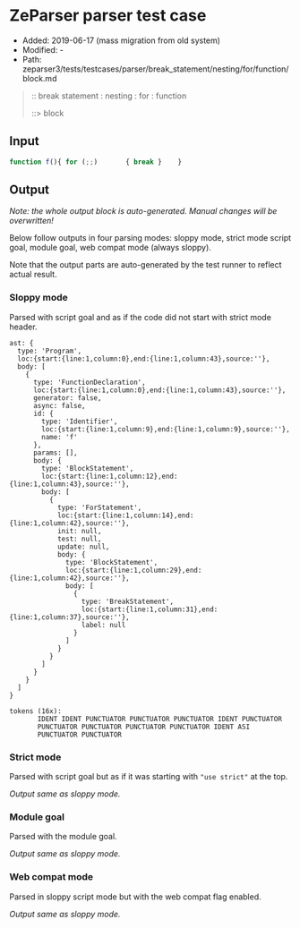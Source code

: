 # ZeParser parser test case

- Added: 2019-06-17 (mass migration from old system)
- Modified: -
- Path: zeparser3/tests/testcases/parser/break_statement/nesting/for/function/block.md

> :: break statement : nesting : for : function
>
> ::> block

## Input

`````js
function f(){ for (;;)       { break }    }
`````

## Output

_Note: the whole output block is auto-generated. Manual changes will be overwritten!_

Below follow outputs in four parsing modes: sloppy mode, strict mode script goal, module goal, web compat mode (always sloppy).

Note that the output parts are auto-generated by the test runner to reflect actual result.

### Sloppy mode

Parsed with script goal and as if the code did not start with strict mode header.

`````
ast: {
  type: 'Program',
  loc:{start:{line:1,column:0},end:{line:1,column:43},source:''},
  body: [
    {
      type: 'FunctionDeclaration',
      loc:{start:{line:1,column:0},end:{line:1,column:43},source:''},
      generator: false,
      async: false,
      id: {
        type: 'Identifier',
        loc:{start:{line:1,column:9},end:{line:1,column:9},source:''},
        name: 'f'
      },
      params: [],
      body: {
        type: 'BlockStatement',
        loc:{start:{line:1,column:12},end:{line:1,column:43},source:''},
        body: [
          {
            type: 'ForStatement',
            loc:{start:{line:1,column:14},end:{line:1,column:42},source:''},
            init: null,
            test: null,
            update: null,
            body: {
              type: 'BlockStatement',
              loc:{start:{line:1,column:29},end:{line:1,column:42},source:''},
              body: [
                {
                  type: 'BreakStatement',
                  loc:{start:{line:1,column:31},end:{line:1,column:37},source:''},
                  label: null
                }
              ]
            }
          }
        ]
      }
    }
  ]
}

tokens (16x):
       IDENT IDENT PUNCTUATOR PUNCTUATOR PUNCTUATOR IDENT PUNCTUATOR
       PUNCTUATOR PUNCTUATOR PUNCTUATOR PUNCTUATOR IDENT ASI
       PUNCTUATOR PUNCTUATOR
`````

### Strict mode

Parsed with script goal but as if it was starting with `"use strict"` at the top.

_Output same as sloppy mode._

### Module goal

Parsed with the module goal.

_Output same as sloppy mode._

### Web compat mode

Parsed in sloppy script mode but with the web compat flag enabled.

_Output same as sloppy mode._
